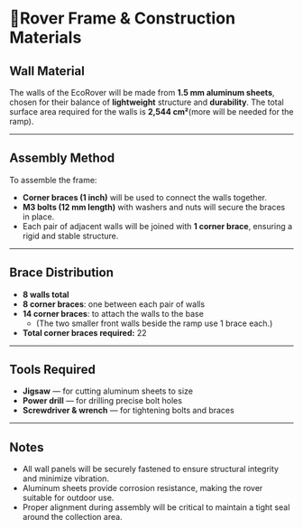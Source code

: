 # 🧱Rover Frame & Construction Materials

##  Wall Material
The walls of the EcoRover will be made from **1.5 mm aluminum sheets**, chosen for their balance of **lightweight** structure and **durability**. The total surface area required for the walls is **2,544 cm²**(more will be needed for the ramp).

---

##  Assembly Method
To assemble the frame:
- **Corner braces (1 inch)** will be used to connect the walls together.  
- **M3 bolts (12 mm length)** with washers and nuts will secure the braces in place.  
- Each pair of adjacent walls will be joined with **1 corner brace**, ensuring a rigid and stable structure.

---

##  Brace Distribution
- **8 walls total**  
- **8 corner braces**: one between each pair of walls  
- **14 corner braces**: to attach the walls to the base  
  - (The two smaller front walls beside the ramp use 1 brace each.)  
- **Total corner braces required:** 22

---

##  Tools Required
- **Jigsaw** — for cutting aluminum sheets to size  
- **Power drill** — for drilling precise bolt holes  
- **Screwdriver & wrench** — for tightening bolts and braces

---

##  Notes
- All wall panels will be securely fastened to ensure structural integrity and minimize vibration.  
- Aluminum sheets provide corrosion resistance, making the rover suitable for outdoor use.  
- Proper alignment during assembly will be critical to maintain a tight seal around the collection area.
